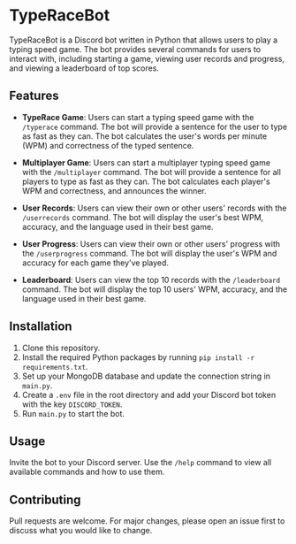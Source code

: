 # TypeRaceBot

TypeRaceBot is a Discord bot written in Python that allows users to play a typing speed game. The bot provides several commands for users to interact with, including starting a game, viewing user records and progress, and viewing a leaderboard of top scores.

## Features

- **TypeRace Game**: Users can start a typing speed game with the `/typerace` command. The bot will provide a sentence for the user to type as fast as they can. The bot calculates the user's words per minute (WPM) and correctness of the typed sentence.

- **Multiplayer Game**: Users can start a multiplayer typing speed game with the `/multiplayer` command. The bot will provide a sentence for all players to type as fast as they can. The bot calculates each player's WPM and correctness, and announces the winner.

- **User Records**: Users can view their own or other users' records with the `/userrecords` command. The bot will display the user's best WPM, accuracy, and the language used in their best game.

- **User Progress**: Users can view their own or other users' progress with the `/userprogress` command. The bot will display the user's WPM and accuracy for each game they've played.

- **Leaderboard**: Users can view the top 10 records with the `/leaderboard` command. The bot will display the top 10 users' WPM, accuracy, and the language used in their best game.

## Installation

1. Clone this repository.
2. Install the required Python packages by running `pip install -r requirements.txt`.
3. Set up your MongoDB database and update the connection string in `main.py`.
4. Create a `.env` file in the root directory and add your Discord bot token with the key `DISCORD_TOKEN`.
5. Run `main.py` to start the bot.

## Usage

Invite the bot to your Discord server. Use the `/help` command to view all available commands and how to use them.

## Contributing

Pull requests are welcome. For major changes, please open an issue first to discuss what you would like to change.
